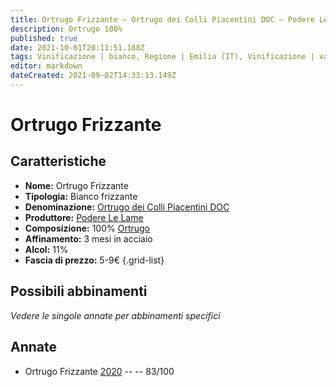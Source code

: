 ```yaml
---
title: Ortrugo Frizzante – Ortrugo dei Colli Piacentini DOC – Podere Le Lame – Emilia (IT) – 5-9€ – 2★
description: Ortrugo 100%
published: true
date: 2021-10-01T20:11:51.188Z
tags: Vinificazione | bianco, Regione | Emilia (IT), Vinificazione | varietale, Vinificazione | frizzante, Valutazioni | 2 stelle, Vitigni | Ortrugo, Prezzi | 5-9€
editor: markdown
dateCreated: 2021-09-02T14:33:13.149Z
---
```


# Ortrugo Frizzante

## Caratteristiche
- **Nome:** Ortrugo Frizzante
- **Tipologia:** Bianco frizzante
- **Denominazione:** [Ortrugo dei Colli Piacentini DOC](/denominazioni/Italia/Emilia/DOC-Colli-Piacentini)
- **Produttore:** [Podere Le Lame](/produttori/Italia/Emilia/Podere-Le-Lame) 
- **Composizione:** 100% [Ortrugo](/vitigni/Italia/bacca-bianca/ortrugo)
- **Affinamento:** 3 mesi in acciaio
- **Alcol:** 11%
- **Fascia di prezzo:** 5-9€
{.grid-list}

## Possibili abbinamenti
*Vedere le singole annate per abbinamenti specifici*

## Annate

- Ortrugo Frizzante [2020](/vini/Italia/Emilia/Podere-Le-Lame/Ortrugo-Frizzante/2020) -- <span class="star-2"></span> -- 83/100

